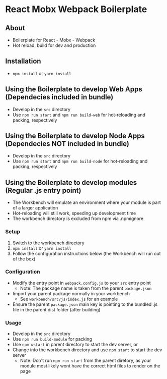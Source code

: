 # React Mobx Webpack Boilerplate

## About

- Boilerplate for React - Mobx - Webpack
- Hot reload, build for dev and production

## Installation

- `npm install` or `yarn install`

## Using the Boilerplate to develop Web Apps (Dependecies included in bundle)

- Develop in the `src` directory
- Use `npm run start` and `npm run build-web` for hot-reloading and packing, respectively

## Using the Boilerplate to develop Node Apps (Dependecies **NOT** included in bundle)

- Develop in the `src` directory
- Use `npm run start` and `npm run build-node` for hot-reloading and packing, respectively

## Using the Boilerplate to develop modules (Regular .js entry point)

- The Workbench will emulate an environment where your module is part of a larger application
- Hot-reloading will still work, speeding up development time
- The workbench directory is excluded from npm via .npmignore

### Setup

1. Switch to the workbench directory
2. `npm install` or `yarn install`
3. Follow the configuration instructions below (the Workbench will run out of the box)

### Configuration

- Modify the entry point in `webpack.config.js` to your `src` entry point
    - Note: The package name is taken from the parent `package.json`
- Import your parent package normally in your workbench
    - See `workbench/src/js/index.js` for an example
- Ensure the parent `package.json` main key is pointing to the bundled .js file in the parent dist folder (after building)

### Usage

- Develop in the `src` directory
- Use `npm run build-module` for packing
- Use `npm wstart` in parent directory to start the dev server, or
- Change into the workbench directory and use `npm start` to start the dev server
    - Note: Don't run `npm run start` from the parent diretory, as your module most likely wont have the correct html files to render on the page
